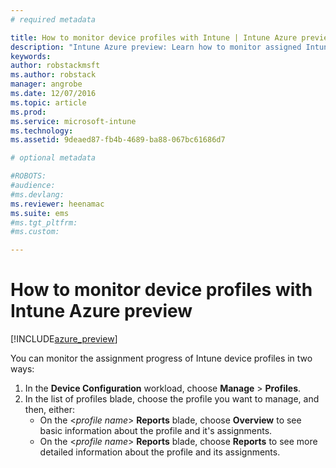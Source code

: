 ```yaml
---
# required metadata

title: How to monitor device profiles with Intune | Intune Azure preview | Microsoft Docs
description: "Intune Azure preview: Learn how to monitor assigned Intune device profiles."
keywords:
author: robstackmsft
ms.author: robstack
manager: angrobe
ms.date: 12/07/2016
ms.topic: article
ms.prod:
ms.service: microsoft-intune
ms.technology:
ms.assetid: 9deaed87-fb4b-4689-ba88-067bc61686d7

# optional metadata

#ROBOTS:
#audience:
#ms.devlang:
ms.reviewer: heenamac
ms.suite: ems
#ms.tgt_pltfrm:
#ms.custom:

---
```


# How to monitor device profiles with Intune Azure preview

[!INCLUDE[azure_preview](../includes/azure_preview.md)]

You can monitor the assignment progress of Intune device profiles in two ways:

1. In the **Device Configuration** workload, choose **Manage** > **Profiles**.
2. In the list of profiles blade, choose the profile you want to manage, and then, either:
	- On the <*profile name*> **Reports** blade, choose **Overview** to see basic information about the profile and it's assignments.
	- On the <*profile name*> **Reports** blade, choose **Reports** to see more detailed information about the profile and its assignments.

